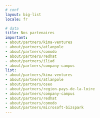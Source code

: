```yaml
---
# conf
layout: big-list
locale: fr

# data
title: Nos partenaires
important:
- about/partners/kima-ventures
- about/partners/atlanpole
- about/partners/comodo
- about/partners/redhat
- about/partners/iliad
- about/partners/company-campus
list:
- about/partners/kima-ventures
- about/partners/atlanpole
- about/partners/oseo
- about/partners/region-pays-de-la-loire
- about/partners/company-campus
- about/partners/redhat
- about/partners/comodo
- about/partners/microsoft-bizspark
---
```


